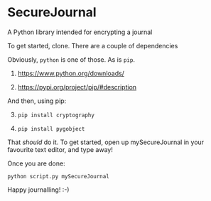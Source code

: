 # SecureJournal
A Python library intended for encrypting a journal

To get started, clone. There are a couple of dependencies

Obviously, `python` is one of those. As is `pip`.

1) https://www.python.org/downloads/

2) https://pypi.org/project/pip/#description

And then, using pip:

3) `pip install cryptography`

4) `pip install pygobject`

That _should_ do it. 
To get started, open up mySecureJournal in your favourite text editor, and type away!

Once you are done:

`python script.py mySecureJournal`

Happy journalling! :-)
